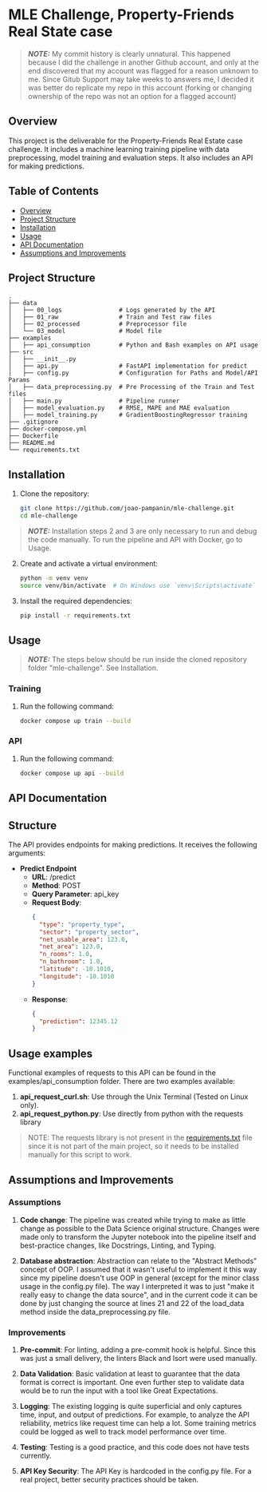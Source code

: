 # MLE Challenge, Property-Friends Real State case

> **_NOTE:_**  My commit history is clearly unnatural. This happened because I did the challenge in another Github account, and only at the end discovered that my account was flagged for a reason unknown to me. Since Gitub Support may take weeks to answers me, I decided it was better do replicate my repo in this account (forking or changing ownership of the repo was not an option for a flagged account)

## Overview
This project is the deliverable for the Property-Friends Real Estate case challenge. It includes a machine learning training pipeline with data preprocessing, model training and evaluation steps. It also includes an API for making predictions.

## Table of Contents
- [Overview](#overview)
- [Project Structure](#project-structure)
- [Installation](#installation)
- [Usage](#usage)
- [API Documentation](#api-documentation)
- [Assumptions and Improvements](#assumptions-and-improvements)

## Project Structure
    .
    ├── data
    │   ├── 00_logs                # Logs generated by the API
    │   ├── 01_raw                 # Train and Test raw files
    │   ├── 02_processed           # Preprocessor file
    │   └── 03_model               # Model file
    ├── examples
    │   ├── api_consumption        # Python and Bash examples on API usage
    ├── src
    │   ├── __init__.py
    │   ├── api.py                 # FastAPI implementation for predict
    │   ├── config.py              # Configuration for Paths and Model/API Params
    │   ├── data_preprocessing.py  # Pre Processing of the Train and Test files 
    │   ├── main.py                # Pipeline runner
    │   ├── model_evaluation.py    # RMSE, MAPE and MAE evaluation
    │   ├── model_training.py      # GradientBoostingRegressor training
    ├── .gitignore
    ├── docker-compose.yml
    ├── Dockerfile
    ├── README.md
    └── requirements.txt

## Installation

1. Clone the repository:
    ```bash
    git clone https://github.com/joao-pampanin/mle-challenge.git
    cd mle-challenge
    ```

> **_NOTE:_**  Installation steps 2 and 3 are only necessary to run and debug the code manually. To run the pipeline and API with Docker, go to Usage.

2. Create and activate a virtual environment:
    ```bash
    python -m venv venv
    source venv/bin/activate  # On Windows use `venv\Scripts\activate`
    ```

3. Install the required dependencies:
    ```bash
    pip install -r requirements.txt
    ```

## Usage
> **_NOTE:_**  The steps below should be run inside the cloned repository folder "mle-challenge". See Installation.
### Training
1. Run the following command:
    ```bash
    docker compose up train --build
    ```
### API
1. Run the following command:
    ```bash
    docker compose up api --build
    ```

## API Documentation
## Structure
The API provides endpoints for making predictions. It receives the following arguments:

- **Predict Endpoint**
  - **URL**: /predict
  - **Method**: POST
  - **Query Parameter**: api_key
  - **Request Body**:
    ```json
    {
      "type": "property_type",
      "sector": "property_sector",
      "net_usable_area": 123.0,
      "net_area": 123.0,
      "n_rooms": 1.0,
      "n_bathroom": 1.0,
      "latitude": -10.1010,
      "longitude": -10.1010
    }
    ```
  - **Response**:
    ```json
    {
      "prediction": 12345.12
    }
    ```

## Usage examples
Functional examples of requests to this API can be found in the examples/api_consumption folder. There are two examples available:
1. **api_request_curl.sh**: Use through the Unix Terminal (Tested on Linux only).
2. **api_request_python.py**: Use directly from python with the requests library
> NOTE: The requests library is not present in the [requirements.txt](http://_vscodecontentref_/0) file since it is not part of the main project, so it needs to be installed manually for this script to work. 

## Assumptions and Improvements
### Assumptions
1. **Code change**: The pipeline was created while trying to make as little change as possible to the Data Science original structure. Changes were made only to transform the Jupyter notebook into the pipeline itself and best-practice changes, like Docstrings, Linting, and Typing.

2. **Database abstraction**: Abstraction can relate to the "Abstract Methods" concept of OOP. I assumed that it wasn't useful to implement it this way since my pipeline doesn't use OOP in general (except for the minor class usage in the config.py file). The way I interpreted it was to just "make it really easy to change the data source", and in the current code it can be done by just changing the source at lines 21 and 22 of the load_data method inside the data_preprocessing.py file.

### Improvements
1. **Pre-commit**: For linting, adding a pre-commit hook is helpful. Since this was just a small delivery, the linters Black and Isort were used manually.

2. **Data Validation**: Basic validation at least to guarantee that the data format is correct is important. One even further step to validate data would be to run the input with a tool like Great Expectations.

3. **Logging**: The existing logging is quite superficial and only captures time, input, and output of predictions. For example, to analyze the API reliability, metrics like request time can help a lot. Some training metrics could be logged as well to track model performance over time.

4. **Testing**: Testing is a good practice, and this code does not have tests currently.

5. **API Key Security**: The API Key is hardcoded in the config.py file. For a real project, better security practices should be taken.